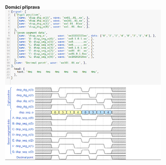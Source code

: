 **Domácí příprava**
![equation](https://github.com/Filip-ZL/Digital-electronics-1/blob/master/labs/06-display_driver/readme.png)
